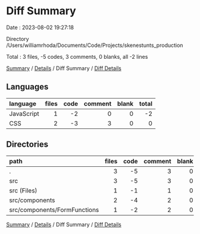 # Diff Summary

Date : 2023-08-02 19:27:18

Directory /Users/williamrhoda/Documents/Code/Projects/skenestunts_production

Total : 3 files,  -5 codes, 3 comments, 0 blanks, all -2 lines

[Summary](results.md) / [Details](details.md) / Diff Summary / [Diff Details](diff-details.md)

## Languages
| language | files | code | comment | blank | total |
| :--- | ---: | ---: | ---: | ---: | ---: |
| JavaScript | 1 | -2 | 0 | 0 | -2 |
| CSS | 2 | -3 | 3 | 0 | 0 |

## Directories
| path | files | code | comment | blank | total |
| :--- | ---: | ---: | ---: | ---: | ---: |
| . | 3 | -5 | 3 | 0 | -2 |
| src | 3 | -5 | 3 | 0 | -2 |
| src (Files) | 1 | -1 | 1 | 0 | 0 |
| src/components | 2 | -4 | 2 | 0 | -2 |
| src/components/FormFunctions | 1 | -2 | 2 | 0 | 0 |

[Summary](results.md) / [Details](details.md) / Diff Summary / [Diff Details](diff-details.md)